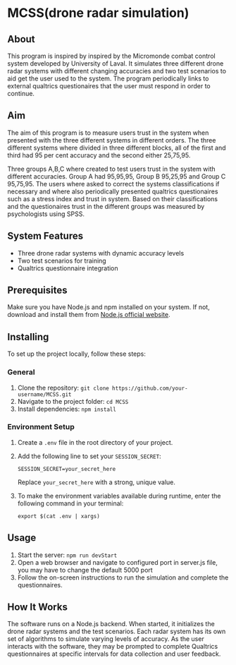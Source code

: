 # MCSS(drone radar simulation)

## About
This program is inspired by inspired by the Micromonde combat control system developed by University of Laval.
It simulates three different drone radar systems with different changing accuracies and two test scenarios to aid get the user used to the system.
The program periodically links to external qualtrics questionaires that the user must respond in order to continue.

## Aim
The aim of this program is to measure users trust in the system when presented with the three different systems in different orders. The three different systems where divided in three different blocks, all of the first and third had 95 per cent accuracy and the second either 25,75,95. 

Three groups A,B,C where created to test users trust in the system with different accuracies. Group A had 95,95,95, Group B 95,25,95 and Group C 95,75,95. The users where asked to correct the systems classifications if necessary and where also periodically presented qualtrics questionaires such as a stress index and trust in system. Based on their classifications and the questionaires trust in the different groups was measured by psychologists using SPSS.
## System Features

- Three drone radar systems with dynamic accuracy levels
- Two test scenarios for training
- Qualtrics questionnaire integration

## Prerequisites

Make sure you have Node.js and npm installed on your system. If not, download and install them from [Node.js official website](https://nodejs.org/).

## Installing

To set up the project locally, follow these steps:

### General

1. Clone the repository: `git clone https://github.com/your-username/MCSS.git`
2. Navigate to the project folder: `cd MCSS`
3. Install dependencies: `npm install`

### Environment Setup

1. Create a `.env` file in the root directory of your project.
2. Add the following line to set your `SESSION_SECRET`: 
    ```
    SESSION_SECRET=your_secret_here
    ```
    Replace `your_secret_here` with a strong, unique value.

3. To make the environment variables available during runtime, enter the following command in your terminal:
    ```
    export $(cat .env | xargs)
    ```
## Usage

1. Start the server: `npm run devStart`
2. Open a web browser and navigate to configured port in server.js file, you may have to change the default 5000 port
3. Follow the on-screen instructions to run the simulation and complete the questionnaires.

## How It Works

The software runs on a Node.js backend. When started, it initializes the drone radar systems and the test scenarios. Each radar system has its own set of algorithms to simulate varying levels of accuracy. As the user interacts with the software, they may be prompted to complete Qualtrics questionnaires at specific intervals for data collection and user feedback.



